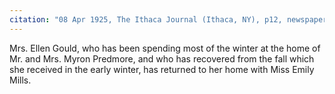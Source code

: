 ```yaml
---
citation: "08 Apr 1925, The Ithaca Journal (Ithaca, NY), p12, newspapers.com"
---
```

Mrs. Ellen Gould, who has been spending most of the winter at the home of Mr. and Mrs. Myron Predmore, and who has recovered from the fall which she received in the early winter, has returned to her home with Miss Emily Mills.
